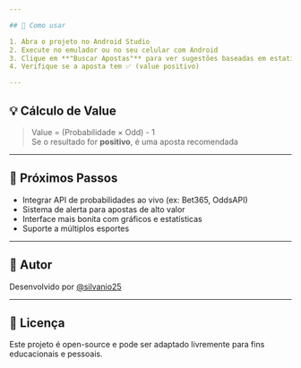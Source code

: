 ```yaml
---

## 📲 Como usar

1. Abra o projeto no Android Studio
2. Execute no emulador ou no seu celular com Android
3. Clique em **"Buscar Apostas"** para ver sugestões baseadas em estatísticas
4. Verifique se a aposta tem ✅ (value positivo)

---
```


## 💡 Cálculo de Value

> Value = (Probabilidade × Odd) - 1  
> Se o resultado for **positivo**, é uma aposta recomendada

---

## 🚀 Próximos Passos

- Integrar API de probabilidades ao vivo (ex: Bet365, OddsAPI)
- Sistema de alerta para apostas de alto valor
- Interface mais bonita com gráficos e estatísticas
- Suporte a múltiplos esportes

---

## 👤 Autor

Desenvolvido por [@silvanio25](https://github.com/silvanio25)

---

## 📄 Licença

Este projeto é open-source e pode ser adaptado livremente para fins educacionais e pessoais.
